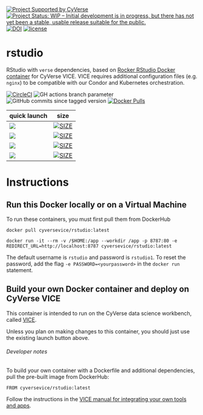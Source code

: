 [![Project Supported by CyVerse](https://img.shields.io/badge/Supported%20by-CyVerse-blue.svg)](https://learning.cyverse.org/projects/vice/en/latest/) [![Project Status: WIP – Initial development is in progress, but there has not yet been a stable, usable release suitable for the public.](https://www.repostatus.org/badges/latest/wip.svg)](https://www.repostatus.org/#wip) [![DOI](https://zenodo.org/badge/DOI/10.5281/zenodo.4540326.svg)](https://doi.org/10.5281/zenodo.4540326) [![license](https://img.shields.io/badge/license-GPLv2-blue.svg)](https://opensource.org/licenses/GPL-2.0)

# rstudio

RStudio with `verse` dependencies, based on [Rocker RStudio Docker container](https://hub.docker.com/r/rocker/verse) for CyVerse VICE. VICE requires additional configuration files (e.g. `nginx`) to be compatible with our Condor and Kubernetes orchestration. 

[![CircleCI](https://circleci.com/gh/cyverse-vice/rstudio.svg?style=svg)](https://circleci.com/gh/cyverse-vice/rstudio) ![GH actions branch parameter](https://github.com/github/docs/actions/workflows/main.yml/badge.svg?branch=main) ![GitHub commits since tagged version](https://img.shields.io/github/commits-since/cyverse-vice/rstudio/latest/main?style=flat-square) [![Docker Pulls](https://img.shields.io/docker/pulls/cyversevice/rstudio?color=blue&logo=docker&logoColor=white)](https://hub.docker.com/r/cyversevice/rstudio) 

quick launch | size | 
------------ | ---- | 
<a href="https://de.cyverse.org/apps/de/3548f43a-bed1-11e9-af16-008cfa5ae621/launch?quick-launch-id=81b187d6-cc94-4c53-81b5-f09f31c9c8ba" target="_blank"><img src="https://img.shields.io/badge/Rstudio-latest-blue?style=plastic&logo=rstudio"></a> | [![SIZE](https://img.shields.io/docker/image-size/cyversevice/rstudio/latest.svg)](https://img.shields.io/docker/image-size/cyversevice/rstudio/latest)
<a href="https://de.cyverse.org/apps/de/15c46f9e-bb1a-11eb-97db-008cfa5ae621/launch?quick-launch-id=758ace16-7629-4d11-a78d-a77666832c1d" target="_blank"><img src="https://img.shields.io/badge/Rstudio-4.0.5-blue?style=plastic&logo=rstudio"></a> | [![SIZE](https://img.shields.io/docker/image-size/cyversevice/rstudio/4.0.5.svg)](https://img.shields.io/docker/image-size/cyversevice/rstudio/4.0.5)
<a href="https://de.cyverse.org/apps/de/01d05704-a784-11eb-98a3-008cfa5ae621/launch?quick-launch-id=5a1cc90c-9139-4c9f-838f-0c101392d1cf" target="_blank"><img src="https://img.shields.io/badge/Rstudio-4.0.0ubuntu18.04-blue?style=plastic&logo=rstudio"></a> | [![SIZE](https://img.shields.io/docker/image-size/cyversevice/rstudio/4.0.0-ubuntu18.04.svg)](https://img.shields.io/docker/image-size/cyversevice/rstudio-verse/4.0.0-ubuntu18.04) | [![Docker Pulls](https://img.shields.io/docker/pulls/cyversevice/rstudio?color=blue&logo=docker&logoColor=white)](https://hub.docker.com/r/cyversevice/rstudio)
<a href="https://de.cyverse.org/apps/de/a8b21a2c-e6f4-11ea-844a-008cfa5ae621/launch?quick-launch-id=dc645017-b1a8-451e-a99c-9030a4bc24e1" target="_blank"><img src="https://img.shields.io/badge/Rstudio-3.6.3-blue?style=plastic&logo=rstudio"></a> | [![SIZE](https://img.shields.io/docker/image-size/cyversevice/rstudio/3.6.3.svg)](https://img.shields.io/docker/image-size/cyversevice/rstudio/3.6.3) 

# Instructions

## Run this Docker locally or on a Virtual Machine

To run these containers, you must first pull them from DockerHub

```
docker pull cyversevice/rstudio:latest
```

```
docker run -it --rm -v /$HOME:/app --workdir /app -p 8787:80 -e REDIRECT_URL=http://localhost:8787 cyversevice/rstudio:latest
```

The default username is `rstudio` and password is `rstudio1`. To reset the password, add the flag `-e PASSWORD=<yourpassword>` in the `docker run` statement.

## Build your own Docker container and deploy on CyVerse VICE

This container is intended to run on the CyVerse data science workbench, called [VICE](https://cyverse-visual-interactive-computing-environment.readthedocs-hosted.com/en/latest/index.html). 

Unless you plan on making changes to this container, you should just use the existing launch button above. 

###### Developer notes

To build your own container with a Dockerfile and additional dependencies, pull the pre-built image from DockerHub:

```
FROM cyversevice/rstudio:latest
```

Follow the instructions in the [VICE manual for integrating your own tools and apps](https://cyverse-visual-interactive-computing-environment.readthedocs-hosted.com/en/latest/developer_guide/building.html).
